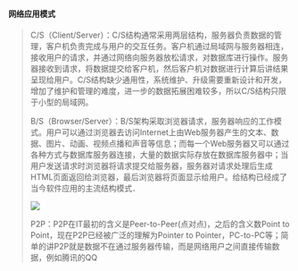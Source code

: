 #### 网络应用模式 

> C/S（Client/Server）：C/S结构通常采用两层结构，服务器负责数据的管理，客户机负责完成与用户的交互任务。客户机通过局域网与服务器相连，接收用户的请求，并通过网络向服务器放松请求，对数据库进行操作。服务器接收到请求，将数据提交给客户机，然后客户机对数据进行计算后讲结果呈现给用户。C/S结构缺少通用性，系统维护、升级需要重新设计和开发，增加了维护和管理的难度，进一步的数据拓展困难较多，所以C/S结构只限于小型的局域网。
>
> B/S（Browser/Server）：B/S架构采取浏览器请求，服务器响应的工作模式。用户可以通过浏览器去访问Internet上由Web服务器产生的文本、数据、图片、动画、视频点播和声音等信息；而每一个Web服务器又可以通过各种方式与数据库服务器连接，大量的数据实际存放在数据库服务器中；当用户发送请求时浏览器将请求提交给服务器，服务器对请求处理后生成HTML页面返回给浏览器，最后浏览器将页面显示给用户。给结构已经成了当今软件应用的主流结构模式．
>
> ![](E:\python_study(github)\django基础\picture\BS工作模式.png)
>
> 
>
> P2P：P2P在IT最初的含义是Peer-to-Peer(点对点)，之后的含义数Point to Point，现在P2P已经被广泛的理解为Pointer to Pointer，PC-to-PC等；简单的讲P2P就是数据不在通过服务器传输，而是网络用户之间直接传输数据，例如腾讯的QQ

